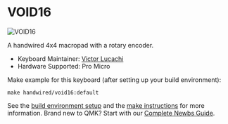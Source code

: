 # VOID16

![VOID16](https://i.imgur.com/ExFBLPU.jpg)

A handwired 4x4 macropad with a rotary encoder.

* Keyboard Maintainer: [Victor Lucachi](https://github.com/victorlucachi)
* Hardware Supported: Pro Micro

Make example for this keyboard (after setting up your build environment):

    make handwired/void16:default

See the [build environment setup](https://docs.qmk.fm/#/getting_started_build_tools) and the [make instructions](https://docs.qmk.fm/#/getting_started_make_guide) for more information. Brand new to QMK? Start with our [Complete Newbs Guide](https://docs.qmk.fm/#/newbs).

